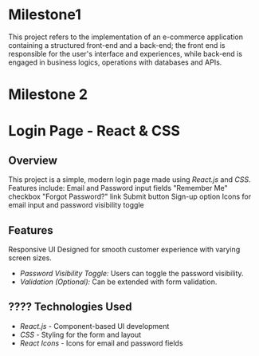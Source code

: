 # Milestone1
This project refers to the implementation of an e-commerce application containing a structured front-end and a back-end; 
the front end is responsible for the user's interface and experiences, while back-end is engaged in business logics, operations with databases and APIs.
# Milestone 2
# Login Page - React & CSS

## Overview
This project is a simple, modern login page made using *React.js* and *CSS*. Features include:
Email and Password input fields
"Remember Me" checkbox
"Forgot Password?" link
Submit button
Sign-up option
Icons for email input and password visibility toggle

## Features
Responsive UI Designed for smooth customer experience with varying screen sizes.
- *Password Visibility Toggle:* Users can toggle the password visibility.
- *Validation (Optional):* Can be extended with form validation.

## ???? Technologies Used
- *React.js* - Component-based UI development
- *CSS* - Styling for the form and layout
- *React Icons* - Icons for email and password fields